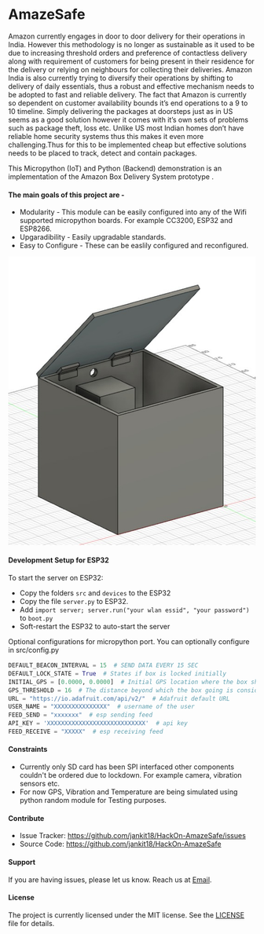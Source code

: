 # AmazeSafe

Amazon currently engages in door to door delivery for their operations in India. However this methodology is no longer as sustainable as it used to be due to increasing threshold orders and preference of contactless delivery along with requirement of customers for being present in their residence for the delivery or relying on neighbours for collecting their deliveries. Amazon India is also currently trying to diversify their operations by shifting to delivery of daily essentials, thus a robust and effective mechanism needs to be adopted to fast and reliable delivery. The fact that Amazon is currently so dependent on customer availability bounds it’s end operations to a 9 to 10 timeline. Simply delivering the packages at doorsteps just as in US seems as a good solution however it comes with it’s own sets of problems such as package theft, loss etc. Unlike US most Indian homes don’t have reliable home security systems thus this makes it even more challenging.Thus for this to be implemented cheap but effective solutions needs to be placed to track, detect and contain packages.

This Micropython (IoT) and Python (Backend) demonstration is an implementation of the Amazon Box Delivery System prototype .

#### The main goals of this project are -

- Modularity - This module can be easily configured into any of the Wifi supported micropython boards. For example CC3200, ESP32 and ESP8266.
- Upgaradibility - Easily upgradable standards.
- Easy to Configure - These can be easlily configured and reconfigured.

![](Fusion_360_3D_print_prototype/Images/Fig_2.jpeg)

#### Development Setup for ESP32

To start the server on ESP32:

- Copy the folders `src` and `devices` to the ESP32
- Copy the file `server.py` to ESP32.
- Add `import server; server.run("your wlan essid", "your password")` to `boot.py`
- Soft-restart the ESP32 to auto-start the server

Optional configurations for micropython port. You can optionally configure in src/config.py

```python
DEFAULT_BEACON_INTERVAL = 15  # SEND DATA EVERY 15 SEC
DEFAULT_LOCK_STATE = True  # States if box is locked initially
INITIAL_GPS = [0.0000, 0.0000]  # Initial GPS location where the box should be
GPS_THRESHOLD = 16  # The distance beyond which the box going is considered unsafe
URL = "https://io.adafruit.com/api/v2/"  # Adafruit default URL
USER_NAME = "XXXXXXXXXXXXXXX"  # username of the user
FEED_SEND = "xxxxxxx"  # esp sending feed
API_KEY = 'XXXXXXXXXXXXXXXXXXXXXXXXXXXX'  # api key
FEED_RECEIVE = "XXXXX"  # esp receiving feed
```

#### Constraints

- Currently only SD card has been SPI interfaced other components couldn't be ordered due to lockdown. For example camera, vibration sensors etc.
- For now GPS, Vibration and Temperature are being simulated using python random module for Testing purposes.

#### Contribute

- Issue Tracker: https://github.com/jankit18/HackOn-AmazeSafe/issues
- Source Code: https://github.com/jankit18/HackOn-AmazeSafe

#### Support

If you are having issues, please let us know. Reach us at
 [Email](mailto:shayan.majumder2@gmail.com).

#### License

The project is currently licensed under the MIT license. See the [LICENSE](./LICENSE.txt) file for details.